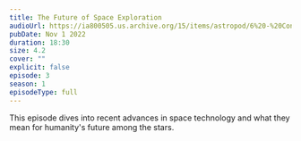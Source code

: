```yaml
---
title: The Future of Space Exploration
audioUrl: https://ia800505.us.archive.org/15/items/astropod/6%20-%20Conclusion%20%20%28enhanced%29.ogg
pubDate: Nov 1 2022
duration: 18:30
size: 4.2
cover: ""
explicit: false
episode: 3
season: 1
episodeType: full
---
```

This episode dives into recent advances in space technology and what they mean for humanity's future among the stars.
